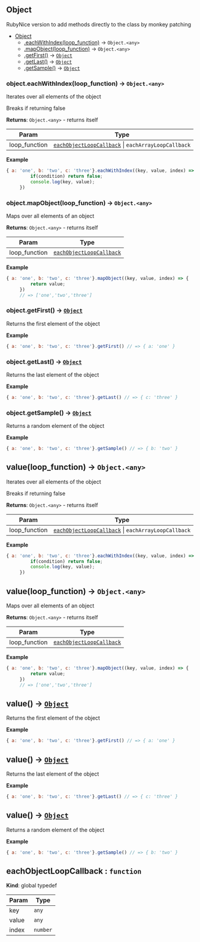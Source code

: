 <a name="String"></a>

## Object
RubyNice version to add methods directly to the class by monkey patching

* [Object](#Object)
    * [.eachWithIndex(loop_function)](#Object+eachWithIndex) &rarr; <code>Object.&lt;any&gt;</code>
    * [.mapObject(loop_function)](#Object+mapObject) &rarr; <code>Object.&lt;any&gt;</code>
    * [.getFirst()](#Object+getFirst) &rarr; [<code>Object</code>](#Object)
    * [.getLast()](#Object+getLast) &rarr; [<code>Object</code>](#Object)
    * [.getSample()](#Object+getSample) &rarr; [<code>Object</code>](#Object)

<a name="Object+eachWithIndex"></a>

### object.eachWithIndex(loop_function) &rarr; <code>Object.&lt;any&gt;</code>
Iterates over all elements of the objectBreaks if returning false

**Returns**: <code>Object.&lt;any&gt;</code> - returns itself  

| Param | Type |
| --- | --- |
| loop_function | [<code>eachObjectLoopCallback</code>](#eachObjectLoopCallback) \| <code>eachArrayLoopCallback</code> | 


**Example**
```js
{ a: 'one', b: 'two', c: 'three'}.eachWithIndex((key, value, index) => {         if(condition) return false;         console.log(key, value);     })
```
<a name="Object+mapObject"></a>

### object.mapObject(loop_function) &rarr; <code>Object.&lt;any&gt;</code>
Maps over all elements of an object

**Returns**: <code>Object.&lt;any&gt;</code> - returns itself  

| Param | Type |
| --- | --- |
| loop_function | [<code>eachObjectLoopCallback</code>](#eachObjectLoopCallback) | 


**Example**
```js
{ a: 'one', b: 'two', c: 'three'}.mapObject((key, value, index) => {         return value;     })     // => ['one','two','three']
```
<a name="Object+getFirst"></a>

### object.getFirst() &rarr; [<code>Object</code>](#Object)
Returns the first element of the object

**Example**
```js
{ a: 'one', b: 'two', c: 'three'}.getFirst() // => { a: 'one' }
```
<a name="Object+getLast"></a>

### object.getLast() &rarr; [<code>Object</code>](#Object)
Returns the last element of the object

**Example**
```js
{ a: 'one', b: 'two', c: 'three'}.getLast() // => { c: 'three' }
```
<a name="Object+getSample"></a>

### object.getSample() &rarr; [<code>Object</code>](#Object)
Returns a random element of the object

**Example**
```js
{ a: 'one', b: 'two', c: 'three'}.getSample() // => { b: 'two' }
```
<a name="value"></a>

## value(loop_function) &rarr; <code>Object.&lt;any&gt;</code>
Iterates over all elements of the objectBreaks if returning false

**Returns**: <code>Object.&lt;any&gt;</code> - returns itself  

| Param | Type |
| --- | --- |
| loop_function | [<code>eachObjectLoopCallback</code>](#eachObjectLoopCallback) \| <code>eachArrayLoopCallback</code> | 


**Example**
```js
{ a: 'one', b: 'two', c: 'three'}.eachWithIndex((key, value, index) => {         if(condition) return false;         console.log(key, value);     })
```
<a name="value"></a>

## value(loop_function) &rarr; <code>Object.&lt;any&gt;</code>
Maps over all elements of an object

**Returns**: <code>Object.&lt;any&gt;</code> - returns itself  

| Param | Type |
| --- | --- |
| loop_function | [<code>eachObjectLoopCallback</code>](#eachObjectLoopCallback) | 


**Example**
```js
{ a: 'one', b: 'two', c: 'three'}.mapObject((key, value, index) => {         return value;     })     // => ['one','two','three']
```
<a name="value"></a>

## value() &rarr; [<code>Object</code>](#Object)
Returns the first element of the object

**Example**
```js
{ a: 'one', b: 'two', c: 'three'}.getFirst() // => { a: 'one' }
```
<a name="value"></a>

## value() &rarr; [<code>Object</code>](#Object)
Returns the last element of the object

**Example**
```js
{ a: 'one', b: 'two', c: 'three'}.getLast() // => { c: 'three' }
```
<a name="value"></a>

## value() &rarr; [<code>Object</code>](#Object)
Returns a random element of the object

**Example**
```js
{ a: 'one', b: 'two', c: 'three'}.getSample() // => { b: 'two' }
```
<a name="eachObjectLoopCallback"></a>

## eachObjectLoopCallback : <code>function</code>
**Kind**: global typedef  

| Param | Type |
| --- | --- |
| key | <code>any</code> | 
| value | <code>any</code> | 
| index | <code>number</code> | 

